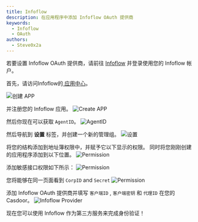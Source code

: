 ```yaml
---
title: Infoflow
description: 在应用程序中添加 Infoflow OAuth 提供商
keywords:
  - Infoflow
  - OAuth
authors:
  - Steve0x2a
---
```


若要设置 Infoflow OAuth 提供商，请前往 [Infoflow](http://id.qy.baidu.com/static/ge/login.html#/) 并登录使用您的 Infoflow 帐户。

首先，请访问Infoflow的[ 应用中心](http://qy.baidu.com/index.html#applist)。

![创建 APP](/img/providers/OAuth/infoflowapp1.png)

并注册您的 Infoflow 应用。 ![Create APP](/img/providers/OAuth/infoflowapp2.png)

然后你现在可以获取 `AgentID`。 ![AgentID](/img/providers/OAuth/infoflowagentid.png)

然后导航到 **设置** 标签，并创建一个新的管理组。 ![设置](/img/providers/OAuth/infoflowsetting.png)

将您的结构添加到地址簿权限中，并赋予它以下显示的权限。 同时将您刚刚创建的应用程序添加到以下位置。 ![Permission](/img/providers/OAuth/infoflowpermission1.png)

添加敏感接口权限如下所示： ![Permission](/img/providers/OAuth/infoflowpermission2.png)

您将能够在同一页面看到 `CorpID` and `Secret` ![Permission](/img/providers/OAuth/infoflowsecret.png)

添加 Infoflow OAuth 提供商并填写 `客户端ID` , `客户端密钥` 和 `代理ID` 在您的Casdoor。 ![Infoflow Provider](/img/providers/OAuth/infoflowprovider.png)

现在您可以使用 Infoflow 作为第三方服务来完成身份验证！
